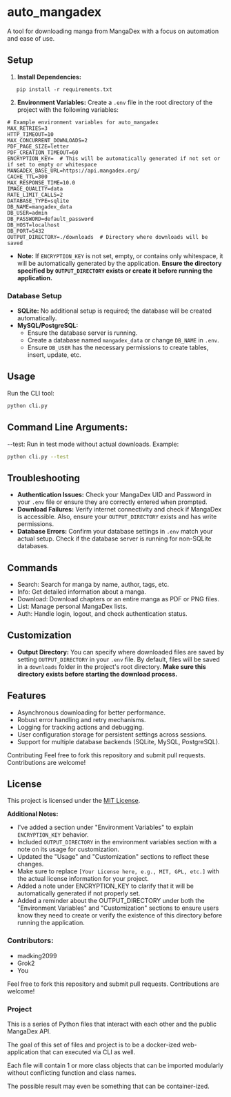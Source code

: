 # auto_mangadex

A tool for downloading manga from MangaDex with a focus on automation and ease of use.

## Setup

1. **Install Dependencies:**
```plaintext
   pip install -r requirements.txt
```

2. **Environment Variables:**
Create a `.env` file in the root directory of the project with the following variables:

```plaintext
# Example environment variables for auto_mangadex
MAX_RETRIES=3
HTTP_TIMEOUT=10
MAX_CONCURRENT_DOWNLOADS=2
PDF_PAGE_SIZE=letter
PDF_CREATION_TIMEOUT=60
ENCRYPTION_KEY=  # This will be automatically generated if not set or if set to empty or whitespace
MANGADEX_BASE_URL=https://api.mangadex.org/
CACHE_TTL=300
MAX_RESPONSE_TIME=10.0
IMAGE_QUALITY=data
RATE_LIMIT_CALLS=2
DATABASE_TYPE=sqlite
DB_NAME=mangadex_data
DB_USER=admin
DB_PASSWORD=default_password
DB_HOST=localhost
DB_PORT=5432
OUTPUT_DIRECTORY=./downloads  # Directory where downloads will be saved
```

- **Note:** If `ENCRYPTION_KEY` is not set, empty, or contains only whitespace, it will be automatically generated by the application. **Ensure the directory specified by `OUTPUT_DIRECTORY` exists or create it before running the application.**


### Database Setup

- **SQLite:** No additional setup is required; the database will be created automatically.
- **MySQL/PostgreSQL:** 
  - Ensure the database server is running.
  - Create a database named `mangadex_data` or change `DB_NAME` in `.env`.
  - Ensure `DB_USER` has the necessary permissions to create tables, insert, update, etc.

## Usage
Run the CLI tool:
```sh 
python cli.py
```

## Command Line Arguments:
--test: Run in test mode without actual downloads. Example:
```sh 
python cli.py --test
```

## Troubleshooting

- **Authentication Issues:** Check your MangaDex UID and Password in your `.env` file or ensure they are correctly entered when prompted.
- **Download Failures:** Verify internet connectivity and check if MangaDex is accessible. Also, ensure your `OUTPUT_DIRECTORY` exists and has write permissions.
- **Database Errors:** Confirm your database settings in `.env` match your actual setup. Check if the database server is running for non-SQLite databases.

## Commands

* Search: Search for manga by name, author, tags, etc.
* Info: Get detailed information about a manga.
* Download: Download chapters or an entire manga as PDF or PNG files.
* List: Manage personal MangaDex lists.
* Auth: Handle login, logout, and check authentication status.


## Customization

- **Output Directory:** You can specify where downloaded files are saved by setting `OUTPUT_DIRECTORY` in your `.env` file. By default, files will be saved in a `downloads` folder in the project's root directory. **Make sure this directory exists before starting the download process.**


## Features

* Asynchronous downloading for better performance.
* Robust error handling and retry mechanisms.
* Logging for tracking actions and debugging.
* User configuration storage for persistent settings across sessions.
* Support for multiple database backends (SQLite, MySQL, PostgreSQL).


Contributing
Feel free to fork this repository and submit pull requests. Contributions are welcome!

## License

This project is licensed under the [MIT License](LICENSE).

**Additional Notes:**
- I've added a section under "Environment Variables" to explain `ENCRYPTION_KEY` behavior.
- Included `OUTPUT_DIRECTORY` in the environment variables section with a note on its usage for customization.
- Updated the "Usage" and "Customization" sections to reflect these changes.
- Make sure to replace `[Your License here, e.g., MIT, GPL, etc.]` with the actual license information for your project.
- Added a note under ENCRYPTION_KEY to clarify that it will be automatically generated if not properly set.
- Added a reminder about the OUTPUT_DIRECTORY under both the "Environment Variables" and "Customization" sections to ensure users know they need to create or verify the existence of this directory before running the application.

### Contributors:
* madking2099
* Grok2
* You

Feel free to fork this repository and submit pull requests. Contributions are welcome!

### Project

This is a series of Python files that interact with each other and the public MangaDex API.

The goal of this set of files and project is to be a docker-ized web-application that can executed via CLI as well.

Each file will contain 1 or more class objects that can be imported modularly without conflicting function and class names.

The possible result may even be something that can be container-ized.
